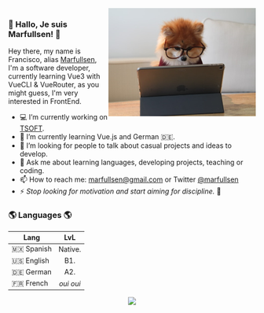 <img width="300px" align="right" src="./docs/img/dog.jpg"/>

### 👋 Hallo, Je suis Marfullsen! 👋

Hey there, my name is Francisco, alias [Marfullsen](marfullsen.github.io/), I'm a software developer, currently learning Vue3 with VueCLI & VueRouter, as you might guess, I'm very interested in FrontEnd.

- 💻 I’m currently working on [TSOFT](https://www.tsoftglobal.com/).
- 🌱 I’m currently learning Vue.js and German 🇩🇪.
- 📌 I’m looking for people to talk about casual projects and ideas to develop.
- 💬 Ask me about learning languages, developing projects, teaching or coding.
- 📫 How to reach me: [marfullsen@gmail.com](mailto:marfullsen@gmail.com) or Twitter [@marfullsen](https://twitter.com/marfullsen)
- ⚡ <i>Stop looking for motivation and start aiming for discipline.</i> 🤟

### 🌎 Languages 🌎

Lang | LvL
--- | :---:
🇲🇽 Spanish | Native.
🇺🇸 English | B1.
🇩🇪 German | A2.
🇫🇷 French | *oui oui*

<p align="center">
    <img src="https://profile-counter.glitch.me/Marfullsen/count.svg"/>
</p>
